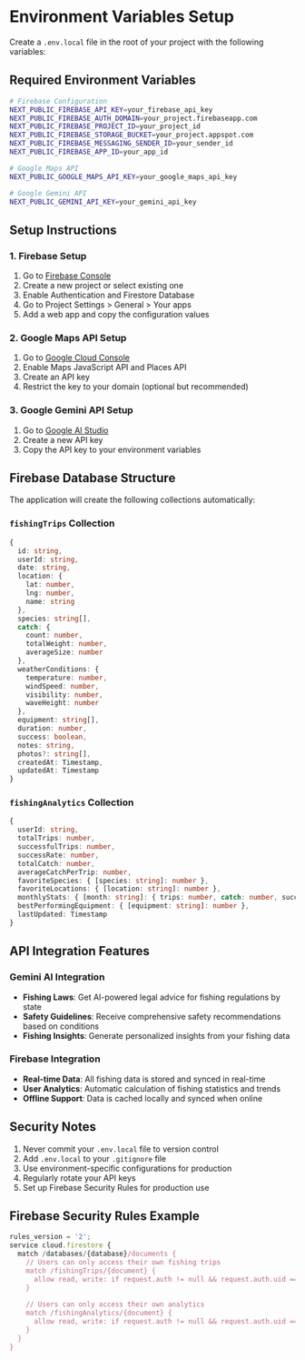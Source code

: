 # Environment Variables Setup

Create a `.env.local` file in the root of your project with the following variables:

## Required Environment Variables

```bash
# Firebase Configuration
NEXT_PUBLIC_FIREBASE_API_KEY=your_firebase_api_key
NEXT_PUBLIC_FIREBASE_AUTH_DOMAIN=your_project.firebaseapp.com
NEXT_PUBLIC_FIREBASE_PROJECT_ID=your_project_id
NEXT_PUBLIC_FIREBASE_STORAGE_BUCKET=your_project.appspot.com
NEXT_PUBLIC_FIREBASE_MESSAGING_SENDER_ID=your_sender_id
NEXT_PUBLIC_FIREBASE_APP_ID=your_app_id

# Google Maps API
NEXT_PUBLIC_GOOGLE_MAPS_API_KEY=your_google_maps_api_key

# Google Gemini API
NEXT_PUBLIC_GEMINI_API_KEY=your_gemini_api_key
```

## Setup Instructions

### 1. Firebase Setup
1. Go to [Firebase Console](https://console.firebase.google.com/)
2. Create a new project or select existing one
3. Enable Authentication and Firestore Database
4. Go to Project Settings > General > Your apps
5. Add a web app and copy the configuration values

### 2. Google Maps API Setup
1. Go to [Google Cloud Console](https://console.cloud.google.com/)
2. Enable Maps JavaScript API and Places API
3. Create an API key
4. Restrict the key to your domain (optional but recommended)

### 3. Google Gemini API Setup
1. Go to [Google AI Studio](https://aistudio.google.com/)
2. Create a new API key
3. Copy the API key to your environment variables

## Firebase Database Structure

The application will create the following collections automatically:

### `fishingTrips` Collection
```typescript
{
  id: string,
  userId: string,
  date: string,
  location: {
    lat: number,
    lng: number,
    name: string
  },
  species: string[],
  catch: {
    count: number,
    totalWeight: number,
    averageSize: number
  },
  weatherConditions: {
    temperature: number,
    windSpeed: number,
    visibility: number,
    waveHeight: number
  },
  equipment: string[],
  duration: number,
  success: boolean,
  notes: string,
  photos?: string[],
  createdAt: Timestamp,
  updatedAt: Timestamp
}
```

### `fishingAnalytics` Collection
```typescript
{
  userId: string,
  totalTrips: number,
  successfulTrips: number,
  successRate: number,
  totalCatch: number,
  averageCatchPerTrip: number,
  favoriteSpecies: { [species: string]: number },
  favoriteLocations: { [location: string]: number },
  monthlyStats: { [month: string]: { trips: number, catch: number, success: number } },
  bestPerformingEquipment: { [equipment: string]: number },
  lastUpdated: Timestamp
}
```

## API Integration Features

### Gemini AI Integration
- **Fishing Laws**: Get AI-powered legal advice for fishing regulations by state
- **Safety Guidelines**: Receive comprehensive safety recommendations based on conditions
- **Fishing Insights**: Generate personalized insights from your fishing data

### Firebase Integration
- **Real-time Data**: All fishing data is stored and synced in real-time
- **User Analytics**: Automatic calculation of fishing statistics and trends
- **Offline Support**: Data is cached locally and synced when online

## Security Notes

1. Never commit your `.env.local` file to version control
2. Add `.env.local` to your `.gitignore` file
3. Use environment-specific configurations for production
4. Regularly rotate your API keys
5. Set up Firebase Security Rules for production use

## Firebase Security Rules Example

```javascript
rules_version = '2';
service cloud.firestore {
  match /databases/{database}/documents {
    // Users can only access their own fishing trips
    match /fishingTrips/{document} {
      allow read, write: if request.auth != null && request.auth.uid == resource.data.userId;
    }
    
    // Users can only access their own analytics
    match /fishingAnalytics/{document} {
      allow read, write: if request.auth != null && request.auth.uid == resource.data.userId;
    }
  }
}
```
